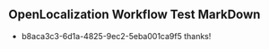 ## OpenLocalization Workflow Test MarkDown
* b8aca3c3-6d1a-4825-9ec2-5eba001ca9f5 thanks!

<!--HONumber=Feb17_HO2-->


